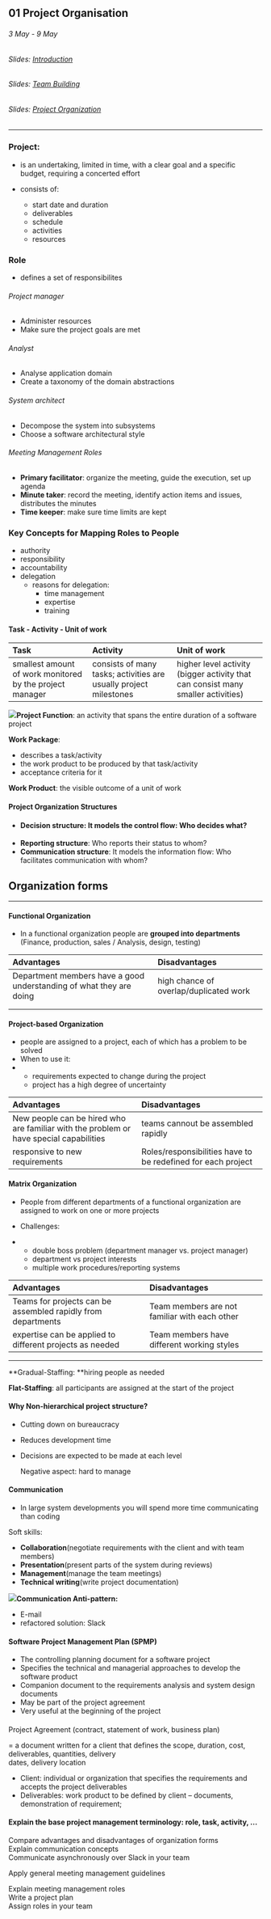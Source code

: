 ## 01 Project Organisation

###### 3 May - 9 May

###### Slides: [Introduction](https://www.moodle.tum.de/mod/resource/view.php?id=566556)

###### Slides: [Team Building](https://www.moodle.tum.de/mod/resource/view.php?id=569489)

###### Slides: [Project Organization](https://www.moodle.tum.de/mod/resource/view.php?id=571882)

---

### Project:

* is an undertaking, limited in time, with a clear goal and a specific budget, requiring a concerted effort

* consists of:

  * start date and duration
  * deliverables
  * schedule
  * activities
  * resources

### Role

* defines a set of responsibilites

###### Project manager

* Administer resources
* Make sure the project goals are met

###### Analyst

* Analyse application domain
* Create a taxonomy of the domain abstractions

###### System architect

* Decompose the system into subsystems
* Choose a software architectural style

###### Meeting Management Roles

* **Primary facilitator**: organize the meeting, guide the execution, set up agenda
* **Minute taker**: record the meeting, identify action items and issues, distributes the minutes
* **Time keeper**: make sure time limits are kept

### Key Concepts for Mapping Roles to People

* authority
* responsibility
* accountability
* delegation
  * reasons for delegation:
    * time management
    * expertise
    * training

#### Task - Activity - Unit of work

| Task | Activity | Unit of work |
| :--- | :--- | :--- |
| smallest amount of work monitored by the project manager | consists of many tasks; activities are usually project milestones | higher level activity \(bigger activity that can consist many smaller activities\) |

![](/assets/01task_activity_unitsOfWork_projectFunction.png)**Project Function**: an activity that spans the entire duration of a software project

**Work Package**: 

* describes a task/activity
* the work product to be produced by that task/activity
* acceptance criteria for it

**Work Product**: the visible outcome of a unit of work

#### Project Organization Structures

* #### **Decision structure**: It models the control flow: Who decides what?
* **Reporting structure**: Who reports their status to whom?
* **Communication structure**: It models the information flow: Who facilitates communication with whom?

## Organization forms

---

#### Functional Organization

* In a functional organization people are **grouped into departments** \(Finance, production, sales / Analysis, design, testing\)

| Advantages | Disadvantages |
| :--- | :--- |
| Department members have a good understanding of what they are doing | high chance of overlap/duplicated work |
|  |  |
|  |  |

#### Project-based Organization

* people are assigned to a project, each of which has a problem to be solved
* When to use it: 
* * requirements expected to change during the project
  * project has a high degree of uncertainty

| Advantages | Disadvantages |
| :--- | :--- |
| New people can be hired who are familiar with the problem or have special capabilities | teams cannout be assembled rapidly |
| responsive to new requirements | Roles/responsibilities have to be redefined for each project |

#### Matrix Organization

* People from different departments of a functional organization are assigned to work on one or more projects

* Challenges:

* * double boss problem \(department manager vs. project manager\)
  * department vs project interests
  * multiple work procedures/reporting systems

| Advantages | Disadvantages |
| :--- | :--- |
| Teams for projects can be assembled rapidly from departments | Team members are not familiar with each other |
| expertise can be applied to different projects as needed | Team members have different working styles |

---

**Gradual-Staffing: **hiring people as needed

**Flat-Staffing**: all participants are assigned at the start of the project

#### Why Non-hierarchical project structure?

* Cutting down on bureaucracy

* Reduces development time

* Decisions are expected to be made at each level

  Negative aspect: hard to manage

#### Communication

* In large system developments you will spend more time communicating than coding

Soft skills:

* **Collaboration**\(negotiate requirements with the client and with team members\) 
* **Presentation**\(present parts of the system during reviews\)
* **Management**\(manage the team meetings\)
* **Technical writing**\(write project documentation\)

![](/assets/01comm-event_vs_comm-mech.png)**Communication Anti-pattern:**

* E-mail
* refactored solution: Slack

#### Software Project Management Plan \(SPMP\)

* The controlling planning document for a software project 
* Specifies the technical and managerial approaches to develop the software product  
* Companion document to the requirements analysis and system design documents  
* May be part of the project agreement
* Very useful at the beginning of the project 

#### 

Project Agreement \(contract, statement of work, business plan\)

= a document written for a client that defines the scope, duration, cost, deliverables, quantities, delivery   
dates, delivery location

* Client:  individual  or  organization  that  specifies  the  requirements  and  accepts  the  project  deliverables 
* Deliverables: work product to be defined by client – documents, demonstration of requirement;   

#### 

#### Explain the base project management terminology: role, task, activity, ...

Compare advantages and disadvantages of organization forms  
 Explain communication concepts  
 Communicate asynchronously over Slack in your team

Apply general meeting management guidelines

Explain meeting management roles  
 Write a project plan  
 Assign roles in your team

